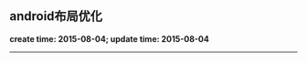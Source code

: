 android布局优化
------
**create time: 2015-08-04; update time: 2015-08-04**

---------------------------------------------------------------